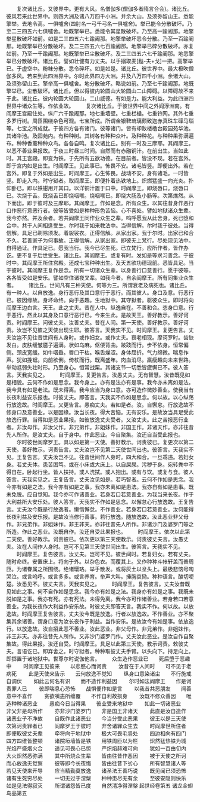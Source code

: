 <!-- { "loadSidebar": true } -->
　　复次诸比丘。又彼界中。更有大风。名僧伽多(僧伽多者隋言合会)。诸比丘。彼风若来此世界中。则四大洲及诸八万四千小洲。并余大山。及须弥留山王。悉能擎举。去地令高。一俱嚧舍(四肘名一弓千弓名一俱嚧舍)。举已能令分散破坏。乃至二三四五六七俱嚧舍。地既擎举已。悉能令其星散破坏。乃至高一踰阇那。地擎举星散破坏如前。如是二三四五六七踰阇那。地擎举破坏悉令分散。乃至一百踰阇那。地既擎举已分散破坏。及二三四五六七百踰阇那。地擎举已碎分散破坏。亦复如前。乃至一千踰阇那。地既擎举已尘散破坏。及二三四五六七千踰阇那。地悉擎举已分散破坏。诸比丘。譬如壮健有力丈夫。以手搦取麦[麩-夫+戈]一把。高擎举已。于虚空中。粉粖分散。悉令碎坏。如是如是。诸比丘。彼世界中。最大极吹僧伽多风。若来到此四洲界中。尔时此界四方大洲。并及八万四千小洲。余诸大山。及须弥留山王。擎举高一俱嚧舍。地分散破坏。略说如前。乃至七千踰阇那。地既擎举已。尘散破坏。诸比丘。但以得彼内轮圆山大轮圆山二山障碍。以障碍故不来于此。诸比丘。彼内轮圆大轮圆山。二山威德。有如是力。能大利益。为此四洲四世界中诸众生等。作依业故。
　　复次诸比丘。于彼世界中间之外阎浮洲南。有阎摩王宫殿住处。纵广六千踰阇那。地七重墙壁。七重栏楯。七重铃网。其外七重多罗行树。周匝围绕杂色可观。七宝所成。所谓金银鞞琉璃颇致迦赤真珠车磲马瑙等。七宝之所成就。于彼四方各有诸门。彼等诸门。皆有却敌楼橹台殿园苑华池。其诸华池。及园苑内。有种种树。其树各有种种众叶。及种种花。与种种果弥满遍布。种种香薰种种众鸟。各各自鸣。复次诸比丘。别有一时及三摩耶。其阎摩王。以恶不善业果报故。于夜三时昼三时间。自然而有赤融铜汁。在前出生。当如此时。其王宫殿。即变为铁。于先所有五欲功德。在目前者。皆没不现。若在宫外。即于宫内如是出生。时阎摩王。见此事已。怖畏不安。诸毛皆竖。即便出外。若在宫外。即复于外如是出生。时阎摩王。心生怖畏。战动不安。身有诸毛。一时皆竖。即走入内。时守狱者。取阎摩王。即便扑着热铁地上。炽燃猛盛一向光炎。扑仰卧已。即以铁钳用开其口。以洋铜汁置于口中。时阎摩王。即烧唇口。烧唇口已。次烧于舌。既烧舌已即烧咽喉。烧咽喉已。即烧大肠及小肠等。次第燋然。从下而出。即于彼时及三摩耶。其阎摩王。作如是念。所有众生。以其往昔身作恶行口作恶行意恶行者。彼等皆受如是种种形色苦恼。心不喜处。譬如地狱诸众生辈。我今亦然。并及余者。若共阎摩王同作业众生之辈。呜呼愿我从此舍身。死已堕和合中。共于人间相逢受生。尔时我于如来教法中。当得信解。尔时我于彼处。当得信解。具足已剃除须发。着袈裟衣。正得信解。从家出家。我于尔时。出家已和合不久。若善家子为何事故。正得信解。从家出家。即彼无上梵行。尽处现见法中。自得通证。作具足已。愿我当行。我今已尽生死。已立梵行。应所作者。皆作办讫。更不复于后世受生。诸比丘。其阎摩王。或复有时。发如是等求习善念。于彼时中。其阎摩王所住宫殿。还成七宝种种出生。及天五欲功德现前。悉皆具足。当于彼时。其阎摩王复作是念。所有一切诸众生辈。以身善行口意善行。愿于彼等。各各皆受如是安乐。譬如空住诸夜叉辈。如我今者。自余阎摩王。所有同集业众生者。
　　诸比丘。世间凡有三种天使。何等为三。所谓衰老及病死也。诸比丘。有一种人。以自放逸。身行恶行及其口意行于恶行。而其彼人。身口及意。行恶行已。彼因缘故。身坏命终。向于恶趣。生地狱中。其守狱者。驱彼众生。即时将向阎摩王边白言。天王。此之丈夫。昔在人中。纵逸自在。不善和合。恣身口意。行于恶行。然此以其身及口意行恶行已。今来生此。是故天王。善好教示。善好诃责。时阎摩王。问彼丈夫。汝善丈夫。昔在人间。第一天使。善好教示。善好诃责。汝岂不见彼之天使出现生耶。彼答言。天我实不见。时阎摩王。复更告言。丈夫汝岂不见往昔世间有人身时。或作妇女。或作丈夫。衰老相现。摩诃罗时。齿缺发白。皮肤缓皱靥子遍满。状如乌麻。伛偻背曲。跛跂而行。步不依身。恒常偏侧。颈皮宽缓。如牛咽垂。唇口干枯。喉舌燥涩。身体屈折。气力绵微。喘息作声。犹如挽锯。向前欲倒。倚杖而行。既离盛年。肉血消尽。羸瘦趣向未来世路。举动尪弱失壮时形。乃至身心。恒常战栗。其诸支节一切悉皆疲懈已不。彼人答言。天我实见之。
　　时阎摩王。复更告言。汝愚丈夫。无有智慧。汝昔既见如是相貌。云何不作如是思念。我今身上。亦有是法亦有是事。我今亦未离如是法。我今具有如是老法。既未得离。我今应当为身口意。亦可造作微妙善业。使我当有长夜利益安乐报也。时彼丈夫。即答言。天我实不作如是思念。何以故。以心纵荡行放逸故。时阎摩王。又更告言。愚痴丈夫。若如是者。汝。自懈怠。行放逸故不修身口及意善业。以是因缘。汝当长夜。得大苦恼。无有安乐。是故汝当具足受此放逸行罪。当得如是恶业果报。如彼放逸丈夫受者。又汝丈夫。此之苦报恶行业者。非汝母作。非汝父作。非兄弟作。非姐妹作。非国王作。非诸天作。亦非往昔先人所作。是汝丈夫。自于身中。作此恶业。今自聚集。汝还自当受此报也。
　　尔时彼世阎摩罗王。具以如是第一天使。善好教示。诃责彼已。复更次以第二天使。善好教示。诃责告言。丈夫汝岂不见第二天使世间出也。彼答言。天我实不见。王复告言。丈夫汝岂不见。往昔世间作人身时。四大和合。一旦乖违。若妇女身。若丈夫体。患苦困笃。或在小床或大床上。以自屎尿。污秽于身。宛转粪中不得自在。卧起行坐。皆人扶持。或人洗拭。或人抱出。或有与饮。或复与食。彼人答言。天我实见之。王复告言。丈夫汝见如是。若巧智者。云何不作如是思念。我今亦有如是之法。我今亦有如是之事。我亦未离如是患法。我亦自有如是患事。既未免脱。应自觉知。我今亦可作诸善业。若身若口若意善业。为我当来长夜。作于大利益所大安乐处。彼人答言。天我实不作如是思念。以懈怠心行放逸故。王复告言。丈夫汝今既是行放逸者。懒惰懈怠。不作善业。若身若口若意善业。汝何能得长夜利益及安乐报。是故汝当修行善事。若行放逸。随放逸故。汝此恶业非父母作。非兄弟作。非姐妹作。非王非天。亦非往昔先人所作。非诸沙门及婆罗门等之所造。作此之恶业。汝既自作。汝还自受此果报也。
　　时阎摩王。依次以此第二天使。善好教示。诃责彼已。依次更以第三天使教示。诃责彼丈夫言。汝愚丈夫。汝在人间作人身时。岂可不见第三天使世间出生。彼答言。天我实不见。
　　时阎摩王。复告彼言。汝丈夫。岂可不见。彼世间时。若复妇女。若有丈夫。随时命终。安置床上。将向于外。以杂色衣。而覆其上。又作种种斗帐轩盖而普周匝。为诸眷属之所围绕。绝诸璎珞。举手散发。或将灰土以坌头上。最极悲恼号啕哭泣。或言呜呼。或言多多。或言养育。举声大叫。捶胸哀恸。种种语言。酸切哽楚。汝悉见不。彼丈夫言。天我实见之。
　　时阎摩王。复告彼言。丈夫汝昔既见如此之事。何不自作如是思念。我今亦有如是之法。我身亦有如是之事。我既未脱如是之事。我亦有死。亦有死法。未得免离。我今亦可作诸善业。若身若口若意善业。为我长夜作大利益作安乐故。时彼丈夫即答天言。我实不作。何以故。以放逸故。时阎摩王复告彼言。丈夫汝今既是放逸。行者以放逸故。不作善业。亦不聚集其余诸善。谓身口意为汝长夜作于利益。当作安乐。是故汝今有如是事。依放逸行。以放逸故。汝自招此恶不善业。汝此恶业。非父母作。非兄弟作。非姐妹作。非王非天。亦非往昔先人所作。又非沙门婆罗门作。丈夫汝此恶业。是汝自作自聚集故。得此果报。汝还自受。时阎摩王。具足以此第三天使。教示诃责。敕彼丈夫。言语讫已。即弃舍之。时守狱者。种种取彼丈夫手臂。以头向下。持足向上。即掷置于诸地狱中。世尊尔时说伽他言。
　　众生造作恶业已　　死后堕于恶趣中
　　时阎摩王见彼来　　以悲愍心而诃责
　　汝昔在于人间时　　可不见于老病死
　　此是天使来告示　　云何放逸不觉知
　　纵身口意染诸尘　　不行施戒自调伏
　　如此云何名有识　　而不造作利益因
　　尔时如法阎摩王　　作是诃责罪人已
　　彼即喘息心恐怖　　战惧便作如是言
　　以我昔共恶朋友　　闻善意中不喜作
　　贪欲嗔恚所缠覆　　不作自利故损身
　　汝既不修众善因　　唯造种种诸恶业
　　愚痴今日当得果　　彼业受来地狱中
　　如此一切诸恶业　　非父非是母所作
　　亦非沙门婆罗门　　非是国王非诸天
　　此直是汝自造作　　诸恶业子不净故
　　自既作此诸恶业　　今当分受此恶果
　　彼王以是三天使　　次第诃责罪者已
　　阎摩罗王于彼时　　弃舍诸罪众生去
　　时阎摩世所住者　　即便取彼丈夫辈
　　牵将向于地狱中　　极大可畏毛竖处
　　四边相向有四门　　四方四维皆整顿
　　诸院垣墙皆是铁　　用铁周匝以为栏
　　炽然猛热铁为城　　光焰严盛烟火合
　　遥见可畏心已惊　　严炽焰赫难可向
　　犹如一百由旬内　　大火炽然悉弥满
　　其中所烧众生辈　　皆由往昔作恶因
　　被于天使之所诃　　而心放逸无觉察
　　彼等即今长夜悔　　皆由往昔下劣心
　　所有智慧诸人等　　若见天使来开导
　　应当精勤莫放逸　　诸圣法王善巧说
　　既见闻已须恐怖　　诸有生死穷尽处
　　一切无过于涅槃　　种种患尽无有余
　　至彼安隐则快乐　　如是见法得寂灭
　　所谓诸怨皆已度　　自然清净得涅槃
起世经卷第五
诸龙金翅鸟品第五
